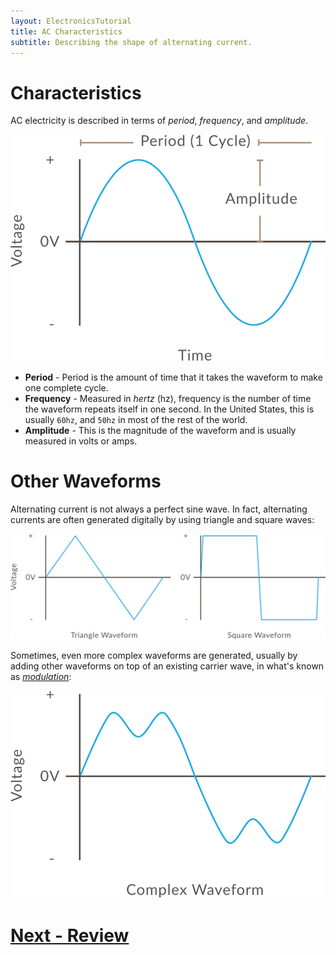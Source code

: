 ```yaml
---
layout: ElectronicsTutorial
title: AC Characteristics
subtitle: Describing the shape of alternating current.
---
```


# Characteristics

AC electricity is described in terms of _period_, _frequency_, and _amplitude_.

![](../Alternating_Current.svg)

* **Period** - Period is the amount of time that it takes the waveform to make one complete cycle.
* **Frequency** - Measured in _hertz_ (hz), frequency is the number of time the waveform repeats itself in one second. In the United States, this is usually `60hz`, and `50hz` in most of the rest of the world.
* **Amplitude** - This is the magnitude of the waveform and is usually measured in volts or amps.

# Other Waveforms

Alternating current is not always a perfect sine wave. In fact, alternating currents are often generated digitally by using triangle and square waves:

![](../Triangle_Square_AC_Waveforms.svg)

Sometimes, even more complex waveforms are generated, usually by adding other waveforms on top of an existing carrier wave, in what's known as [_modulation_](https://en.wikipedia.org/wiki/Modulation):

![](../Complex_AC_Waveform.svg)

<!-- probably confusing, given that radio transmissions are broadcasted wirelessly, even if it's the same physics

In fact, this is how radio transmissions work! A message signal is added to a carrier signal, for instance 107.7 MHZ, then a radio receiver "tunes" into that particular frequency of carrier signal, and then subtracts it from the transmission, leaving only the message signal.

-->

# [Next - Review](../Review)